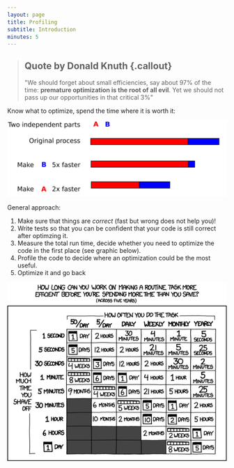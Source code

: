 ```yaml
---
layout: page
title: Profiling
subtitle: Introduction
minutes: 5
---
```


> ## Quote by Donald Knuth {.callout}
> "We should forget about small efficiencies, say about 97% of the time:
> **premature optimization is the root of all evil**. Yet we should not pass
> up our opportunities in that critical 3%"

Know what to optimize, spend the time where it is worth it:

![Optimizing two tasks ([By Gorivero, Wikimedia, Public Domain](https://commons.wikimedia.org/w/index.php?curid=3366573))](img/Optimizing-different-parts.svg)

General approach:

1. Make sure that things are *correct* (fast but wrong does not help you)!
2. Write tests so that you can be confident that your code is still correct
  after optimzing it.
3. Measure the total run time, decide whether you need to optimize the code in
  the first place (see graphic below).
4. Profile the code to decide where an optimization could be the most useful.
5. Optimize it and go back

![Is it worth the time? [XKCD comic](http://xkcd.com/1205/), licensed [CC BY-NC 2.5](http://creativecommons.org/licenses/by-nc/2.5/)](img/is_it_worth_the_time.png)
